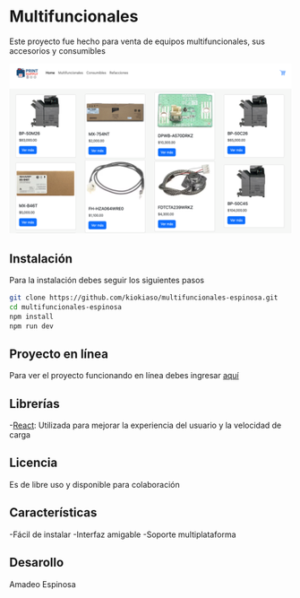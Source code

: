 # Multifuncionales

Este proyecto fue  hecho para venta de equipos multifuncionales, sus accesorios y consumibles

![captura](/public/principal.png)

## Instalación
Para la instalación debes seguir los siguientes pasos

```bash
git clone https://github.com/kiokiaso/multifuncionales-espinosa.git
cd multifuncionales-espinosa
npm install
npm run dev
```
## Proyecto en línea
Para ver el proyecto funcionando en línea debes ingresar [aquí](https://grupoexi.com)

## Librerías
-[React](https://react.org): Utilizada para mejorar la experiencia del usuario y la velocidad de carga

## Licencia
Es de libre uso y disponible para colaboración

## Características
-Fácil de instalar
-Interfaz amigable
-Soporte multiplataforma

## Desarollo
Amadeo Espinosa

